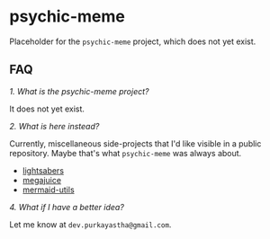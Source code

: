 # psychic-meme

Placeholder for the `psychic-meme` project, which does not yet exist.

## FAQ

*1. What is the psychic-meme project?*

It does not yet exist.

*2. What is here instead?*

Currently, miscellaneous side-projects that I'd like visible in a public repository. Maybe that's what `psychic-meme` was always about.

- [lightsabers](lightsabers)
- [megajuice](megajuice)
- [mermaid-utils](mermaid-utils)

*4. What if I have a better idea?*

Let me know at `dev.purkayastha@gmail.com`.
